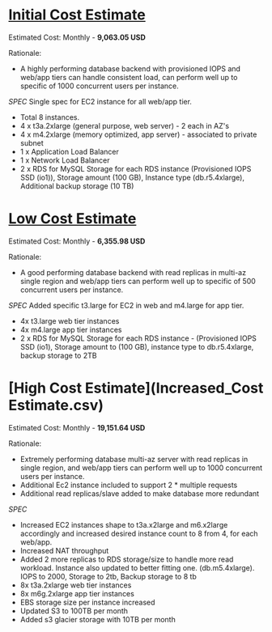 # [Initial Cost Estimate](Initial_Cost_Estimate.csv) 
Estimated Cost: Monthly - **9,063.05 USD**

Rationale: 
 - A highly performing database backend with provisioned IOPS and web/app tiers can handle consistent load, 
   can perform well up to specific of 1000 concurrent users per instance. 

*SPEC*
Single spec for EC2 instance for all web/app tier. 
 - Total 8 instances. 
 - 4 x t3a.2xlarge (general purpose, web server) - 2 each in AZ's
 - 4 x m4.2xlarge  (memory optimized, app server) - associated to private subnet 
 - 1 x Application Load Balancer
 - 1 x Network Load Balancer  
 - 2 x RDS for MySQL Storage for each RDS instance (Provisioned IOPS SSD (io1)), 
   Storage amount (100 GB), Instance type (db.r5.4xlarge), Additional backup storage (10 TB)

# [Low Cost Estimate](Reduced_Cost_Estimate.csv)  
Estimated Cost: Monthly - **6,355.98 USD**

Rationale: 
 - A good performing database backend with read replicas in multi-az single region and web/app tiers can perform well up to specific of 500 concurrent users per instance. 

*SPEC*
Added specific t3.large for EC2 in web and m4.large for app tier.
 - 4x t3.large web tier instances 
 - 4x m4.large app tier instances
 - 2 x RDS for MySQL Storage for each RDS instance - (Provisioned IOPS SSD (io1), Storage amount to (100 GB), instance type to db.r5.4xlarge, backup storage to 2TB
 
# [High Cost Estimate](Increased_Cost Estimate.csv) 
Estimated Cost: Monthly - **19,151.64 USD**

Rationale: 
 - Extremely performing database multi-az server with read replicas in single region, 
   and web/app tiers can perform well up to 1000 concurrent users per instance. 
 - Additional Ec2 instance included to support 2 * multiple  requests 
 - Additional read replicas/slave added to make database more redundant

*SPEC* 
 - Increased EC2 instances shape to t3a.x2large and m6.x2large accordingly and increased desired instance count to 8 from 4, for each web/app. 
 - Increased NAT throughput
 - Added 2 more replicas to RDS storage/size to handle more read workload. Instance also updated to better fitting one. (db.m5.4xlarge). IOPS to 2000, Storage to 2tb, Backup storage to 8 tb
 - 8x t3a.2xlarge web tier instances 
 - 8x m6g.2xlarge app tier instances 
 - EBS storage size per instance increased 
 - Updated S3 to 100TB per month
 - Added s3 glacier storage with 10TB per month